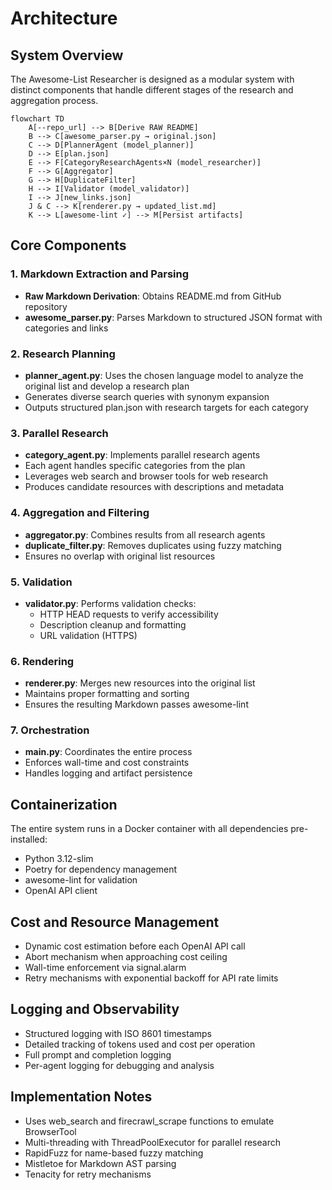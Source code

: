 # Architecture

## System Overview

The Awesome-List Researcher is designed as a modular system with distinct components that handle different stages of the research and aggregation process.

```mermaid
flowchart TD
    A[--repo_url] --> B[Derive RAW README]
    B --> C[awesome_parser.py → original.json]
    C --> D[PlannerAgent (model_planner)]
    D --> E[plan.json]
    E --> F[CategoryResearchAgents×N (model_researcher)]
    F --> G[Aggregator]
    G --> H[DuplicateFilter]
    H --> I[Validator (model_validator)]
    I --> J[new_links.json]
    J & C --> K[renderer.py → updated_list.md]
    K --> L[awesome-lint ✓] --> M[Persist artifacts]
```

## Core Components

### 1. Markdown Extraction and Parsing

- **Raw Markdown Derivation**: Obtains README.md from GitHub repository
- **awesome_parser.py**: Parses Markdown to structured JSON format with categories and links

### 2. Research Planning

- **planner_agent.py**: Uses the chosen language model to analyze the original list and develop a research plan
- Generates diverse search queries with synonym expansion
- Outputs structured plan.json with research targets for each category

### 3. Parallel Research

- **category_agent.py**: Implements parallel research agents
- Each agent handles specific categories from the plan
- Leverages web search and browser tools for web research
- Produces candidate resources with descriptions and metadata

### 4. Aggregation and Filtering

- **aggregator.py**: Combines results from all research agents
- **duplicate_filter.py**: Removes duplicates using fuzzy matching
- Ensures no overlap with original list resources

### 5. Validation

- **validator.py**: Performs validation checks:
  - HTTP HEAD requests to verify accessibility
  - Description cleanup and formatting
  - URL validation (HTTPS)

### 6. Rendering

- **renderer.py**: Merges new resources into the original list
- Maintains proper formatting and sorting
- Ensures the resulting Markdown passes awesome-lint

### 7. Orchestration

- **main.py**: Coordinates the entire process
- Enforces wall-time and cost constraints
- Handles logging and artifact persistence

## Containerization

The entire system runs in a Docker container with all dependencies pre-installed:

- Python 3.12-slim
- Poetry for dependency management
- awesome-lint for validation
- OpenAI API client

## Cost and Resource Management

- Dynamic cost estimation before each OpenAI API call
- Abort mechanism when approaching cost ceiling
- Wall-time enforcement via signal.alarm
- Retry mechanisms with exponential backoff for API rate limits

## Logging and Observability

- Structured logging with ISO 8601 timestamps
- Detailed tracking of tokens used and cost per operation
- Full prompt and completion logging
- Per-agent logging for debugging and analysis

## Implementation Notes

- Uses web_search and firecrawl_scrape functions to emulate BrowserTool
- Multi-threading with ThreadPoolExecutor for parallel research
- RapidFuzz for name-based fuzzy matching
- Mistletoe for Markdown AST parsing
- Tenacity for retry mechanisms
